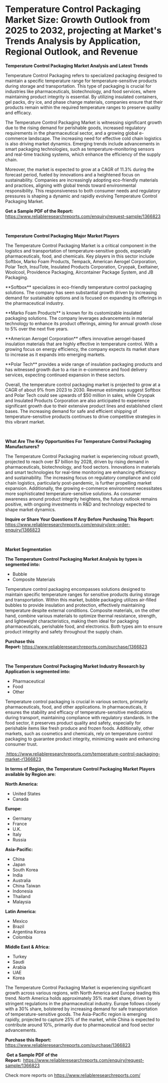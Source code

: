 <p><h1>Temperature Control Packaging Market Size: Growth Outlook from 2025 to 2032, projecting at Market's Trends Analysis by Application, Regional Outlook, and Revenue</h1></p><p><strong>Temperature Control Packaging Market Analysis and Latest Trends</strong></p>
<p><p>Temperature Control Packaging refers to specialized packaging designed to maintain a specific temperature range for temperature-sensitive products during storage and transportation. This type of packaging is crucial for industries like pharmaceuticals, biotechnology, and food services, where maintaining product integrity is essential. By utilizing insulated containers, gel packs, dry ice, and phase change materials, companies ensure that their products remain within the required temperature ranges to preserve quality and efficacy.</p><p>The Temperature Control Packaging Market is witnessing significant growth due to the rising demand for perishable goods, increased regulatory requirements in the pharmaceutical sector, and a growing global e-commerce landscape. The increasing need for effective cold chain logistics is also driving market dynamics. Emerging trends include advancements in smart packaging technologies, such as temperature-monitoring sensors and real-time tracking systems, which enhance the efficiency of the supply chain.</p><p>Moreover, the market is expected to grow at a CAGR of 11.3% during the forecast period, fueled by innovations and a heightened focus on sustainability. Companies are increasingly adopting eco-friendly materials and practices, aligning with global trends toward environmental responsibility. This responsiveness to both consumer needs and regulatory pressures is shaping a dynamic and rapidly evolving Temperature Control Packaging Market.</p></p>
<p><strong>Get a Sample PDF of the Report:&nbsp;</strong> <a href="https://www.reliableresearchreports.com/enquiry/request-sample/1366823?utm_campaign=2606&utm_medium=2&utm_source=Github&utm_content=ia&utm_term=22032025&utm_id=temperature-control-packaging">https://www.reliableresearchreports.com/enquiry/request-sample/1366823</a></p>
<p>&nbsp;</p>
<p><strong>Temperature Control Packaging Major Market Players</strong></p>
<p><p>The Temperature Control Packaging Market is a critical component in the logistics and transportation of temperature-sensitive goods, especially pharmaceuticals, food, and chemicals. Key players in this sector include Softbox, Marko Foam Products, Tempack, American Aerogel Corporation, Polar Tech, InsulTote, Insulated Products Corporation, Cryopak, Exeltainer, Woolcool, Providence Packaging, Aircontainer Package System, and JB Packaging.</p><p>**Softbox** specializes in eco-friendly temperature control packaging solutions. The company has seen substantial growth driven by increasing demand for sustainable options and is focused on expanding its offerings in the pharmaceutical industry.</p><p>**Marko Foam Products** is known for its customizable insulated packaging solutions. The company leverages advancements in material technology to enhance its product offerings, aiming for annual growth close to 5% over the next five years.</p><p>**American Aerogel Corporation** offers innovative aerogel-based insulation materials that are highly effective in temperature control. With a growing focus on energy efficiency, the company expects its market share to increase as it expands into emerging markets.</p><p>**Polar Tech** provides a wide range of insulation packaging products and has witnessed growth due to a rise in e-commerce and food delivery services, expecting continued expansion in these sectors.</p><p>Overall, the temperature control packaging market is projected to grow at a CAGR of about 9% from 2023 to 2030. Revenue estimates suggest Softbox and Polar Tech could see upwards of $50 million in sales, while Cryopak and Insulated Products Corporation are also anticipated to experience significant growth due to their extensive product lines and established client bases. The increasing demand for safe and efficient shipping of temperature-sensitive products continues to drive competitive strategies in this vibrant market.</p></p>
<p>&nbsp;</p>
<p><strong>What Are The Key Opportunities For Temperature Control Packaging Manufacturers?</strong></p>
<p><p>The Temperature Control Packaging market is experiencing robust growth, projected to reach over $7 billion by 2028, driven by rising demand in pharmaceuticals, biotechnology, and food sectors. Innovations in materials and smart technologies for real-time monitoring are enhancing efficiency and sustainability. The increasing focus on regulatory compliance and cold chain logistics, particularly post-pandemic, is further propelling market expansion. Additionally, the growing e-commerce environment necessitates more sophisticated temperature-sensitive solutions. As consumer awareness around product integrity heightens, the future outlook remains positive, with ongoing investments in R&D and technology expected to shape market dynamics.</p></p>
<p><strong>Inquire or Share Your Questions If Any Before Purchasing This Report:</strong> <a href="https://www.reliableresearchreports.com/enquiry/pre-order-enquiry/1366823?utm_campaign=2606&utm_medium=2&utm_source=Github&utm_content=ia&utm_term=22032025&utm_id=temperature-control-packaging">https://www.reliableresearchreports.com/enquiry/pre-order-enquiry/1366823</a></p>
<p>&nbsp;</p>
<p><strong>Market Segmentation</strong></p>
<p><strong>The Temperature Control Packaging Market Analysis by types is segmented into:</strong></p>
<p><ul><li>Bubble</li><li>Composite Materials</li></ul></p>
<p><p>Temperature control packaging encompasses solutions designed to maintain specific temperature ranges for sensitive products during storage and transportation. Within this market, bubble packaging utilizes air-filled bubbles to provide insulation and protection, effectively maintaining temperature despite external conditions. Composite materials, on the other hand, combine various materials to optimize thermal resistance, strength, and lightweight characteristics, making them ideal for packaging pharmaceuticals, perishable food, and electronics. Both types aim to ensure product integrity and safety throughout the supply chain.</p></p>
<p><strong>Purchase this Report:&nbsp;</strong><a href="https://www.reliableresearchreports.com/purchase/1366823?utm_campaign=2606&utm_medium=2&utm_source=Github&utm_content=ia&utm_term=22032025&utm_id=temperature-control-packaging">https://www.reliableresearchreports.com/purchase/1366823</a></p>
<p>&nbsp;</p>
<p><strong>The Temperature Control Packaging Market Industry Research by Application is segmented into:</strong></p>
<p><ul><li>Pharmaceutical</li><li>Food</li><li>Other</li></ul></p>
<p><p>Temperature control packaging is crucial in various sectors, primarily pharmaceuticals, food, and other applications. In pharmaceuticals, it ensures the stability and efficacy of temperature-sensitive medications during transport, maintaining compliance with regulatory standards. In the food sector, it preserves product quality and safety, especially for perishable items like fresh produce and frozen foods. Additionally, other markets, such as cosmetics and chemicals, rely on temperature control packaging to guarantee product integrity, minimizing waste and enhancing consumer trust.</p></p>
<p><a href="https://www.reliableresearchreports.com/temperature-control-packaging-market-r1366823?utm_campaign=2606&utm_medium=2&utm_source=Github&utm_content=ia&utm_term=22032025&utm_id=temperature-control-packaging">&nbsp;https://www.reliableresearchreports.com/temperature-control-packaging-market-r1366823</a></p>
<p><strong>In terms of Region, the Temperature Control Packaging Market Players available by Region are:</strong></p>
<p>
    <p> <strong> North America: </strong>
        <ul>
            <li>United States</li>
            <li>Canada</li>
        </ul>
        </p> 
    <p> <strong> Europe: </strong>
        <ul>
            <li>Germany</li>
            <li>France</li>
            <li>U.K.</li>
            <li>Italy</li>
            <li>Russia</li>
        </ul>
        </p> 
    <p> <strong> Asia-Pacific: </strong>
        <ul>
            <li>China</li>
            <li>Japan</li>
            <li>South Korea</li>
            <li>India</li>
            <li>Australia</li>
            <li>China Taiwan</li>
            <li>Indonesia</li>
            <li>Thailand</li>
            <li>Malaysia</li>
        </ul>
        </p> 
    <p> <strong> Latin America: </strong>
        <ul>
            <li>Mexico</li>
            <li>Brazil</li>
            <li>Argentina Korea</li>
            <li>Colombia</li>
        </ul>
        </p> 
    <p> <strong> Middle East & Africa: </strong>
        <ul>
            <li>Turkey</li>
            <li>Saudi</li>
            <li>Arabia</li>
            <li>UAE</li>
            <li>Korea</li>
        </ul>
    </p>
    </p>
<p><p>The Temperature Control Packaging Market is experiencing significant growth across various regions, with North America and Europe leading this trend. North America holds approximately 35% market share, driven by stringent regulations in the pharmaceutical industry. Europe follows closely with a 30% share, bolstered by increasing demand for safe transportation of temperature-sensitive goods. The Asia-Pacific region is emerging rapidly, projected to capture 25% of the market, while China is expected to contribute around 10%, primarily due to pharmaceutical and food sector advancements.</p></p>
<p><strong>Purchase this Report: </strong><a href="https://www.reliableresearchreports.com/purchase/1366823?utm_campaign=2606&utm_medium=2&utm_source=Github&utm_content=ia&utm_term=22032025&utm_id=temperature-control-packaging">https://www.reliableresearchreports.com/purchase/1366823</a></p>
<p>&nbsp;<strong>Get a Sample PDF of the Report:&nbsp;&nbsp;</strong><a href="https://www.reliableresearchreports.com/enquiry/request-sample/1366823?utm_campaign=2606&utm_medium=2&utm_source=Github&utm_content=ia&utm_term=22032025&utm_id=temperature-control-packaging">https://www.reliableresearchreports.com/enquiry/request-sample/1366823</a></p>
<p><strong></strong></p>
<p>Check more reports on <a href="https://www.reliableresearchreports.com/?utm_campaign=2606&utm_medium=2&utm_source=Github&utm_content=ia&utm_term=22032025&utm_id=temperature-control-packaging">https://www.reliableresearchreports.com/</a></p>